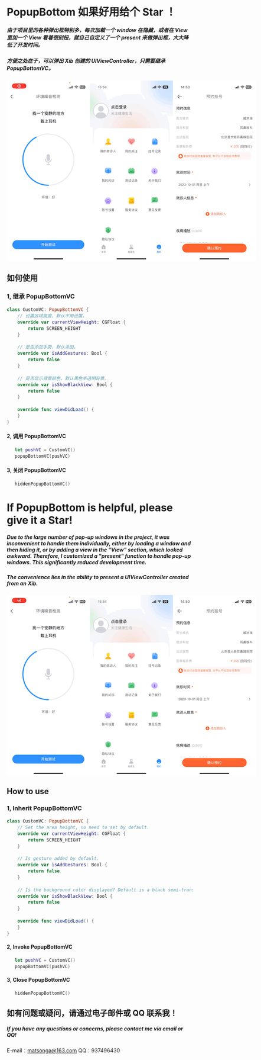 # PopupBottom 如果好用给个 Star ！

##### 由于项目里的各种弹出框特别多，每次加载一个 window 在隐藏，或者在 View 里加一个 View 看着很别扭，就自己自定义了一个 present 来做弹出框，大大降低了开发时间。

##### 方便之处在于，可以弹出 Xib 创建的 UIViewController，只需要继承 PopupBottomVC。

<div style="display: flex; justify-content: space-between;">
  <img src="gif/circle.gif" alt="示例1">
  <img src="gif/loginP.gif" alt="示例2">
  <img src="gif/timeSelect.gif" alt="示例3">
</div>

## 如何使用

### 1, 继承 PopupBottomVC

```swift
class CustomVC: PopupBottomVC {
    // 设置区域高度，默认不用设置。
    override var currentViewHeight: CGFloat {
        return SCREEN_HEIGHT
    }

    // 是否添加手势，默认添加。
    override var isAddGestures: Bool {
        return false
    }

    // 是否显示背景颜色，默认黑色半透明背景。
    override var isShowBlackView: Bool {
        return false
    }

    override func viewDidLoad() {
    }
}
```

#### 2, 调用 PopupBottomVC

```swift
   let pushVC = CustomVC()
   popupBottomVC(pushVC)
```

#### 3, 关闭 PopupBottomVC

```swift
   hiddenPopupBottomVC()
```

# If PopupBottom is helpful, please give it a Star!

##### Due to the large number of pop-up windows in the project, it was inconvenient to handle them individually, either by loading a window and then hiding it, or by adding a view in the "View" section, which looked awkward. Therefore, I customized a "present" function to handle pop-up windows. This significantly reduced development time.

##### The convenience lies in the ability to present a UIViewController created from an Xib.

<div style="display: flex; justify-content: space-between;">
  <img src="gif/circle.gif" alt="示例1">
  <img src="gif/loginP.gif" alt="示例2">
  <img src="gif/timeSelect.gif" alt="示例3">
</div>

## How to use

### 1, Inherit PopupBottomVC

```swift
class CustomVC: PopupBottomVC {
    // Set the area height, no need to set by default.
    override var currentViewHeight: CGFloat {
        return SCREEN_HEIGHT
    }

    // Is gesture added by default.
    override var isAddGestures: Bool {
        return false
    }

    // Is the background color displayed? Default is a black semi-transparent background.
    override var isShowBlackView: Bool {
        return false
    }

    override func viewDidLoad() {
    }
}
```

#### 2, Invoke PopupBottomVC

```swift
   let pushVC = CustomVC()
   popupBottomVC(pushVC)
```

#### 3, Close PopupBottomVC

```swift
   hiddenPopupBottomVC()
```

## 如有问题或疑问，请通过电子邮件或 QQ 联系我！

##### If you have any questions or concerns, please contact me via email or QQ!

E-mail：matsonga@163.com
QQ：937496430
